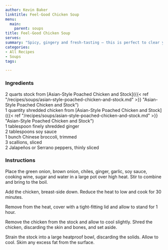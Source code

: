 ```yaml
---
author: Kevin Baker
linktitle: Feel-Good Chicken Soup
menu:
  main:
    parent: soups
title: Feel-Good Chicken Soup
serves:
summary: "Spicy, gingery and fresh-tasting — this is perfect to clear your sinuses and your head."
categories:
- All Recipes
- Soups
tags:

---
```

### Ingredients

<div class="ingredient-list">

2 quarts stock from [Asian-Style Poached Chicken and Stock]({{< ref "/recipes/soups/asian-style-poached-chicken-and-stock.md" >}} "Asian-Style Poached Chicken and Stock")  
1 quantity shredded chicken from [Asian-Style Poached Chicken and Stock]({{< ref "/recipes/soups/asian-style-poached-chicken-and-stock.md" >}} "Asian-Style Poached Chicken and Stock")  
1 tablespoon finely shredded ginger  
2 tablespoons soy sauce  
1 bunch Chinese broccoli, trimmed  
3 scallions, sliced  
2 Jalapeños or Serrano peppers, thinly sliced  

</div>

### Instructions

Place the green onion, brown onion, chiles, ginger, garlic, soy sauce, cooking wine, sugar and water in a large pot over high heat. Stir to combine and bring to the boil. 

Add the chicken, breast-side down. Reduce the heat to low and cook for 30 minutes. 

Remove from the heat, cover with a tight-fitting lid and allow to stand for 1 hour. 

Remove the chicken from the stock and allow to cool slightly. Shred the chicken, discarding the skin and bones, and set aside. 

Strain the stock into a large heatproof bowl, discarding the solids. Allow to cool. Skim any excess fat from the surface. 

